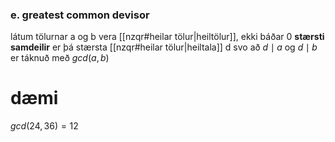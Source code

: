 ### e. greatest common devisor
látum tölurnar a og b vera [[nzqr#heilar tölur|heiltölur]], ekki báðar 0
**stærsti samdeilir** er þá stærsta [[nzqr#heilar tölur|heiltala]] d svo að $d\mid a$ og $d\mid b$
er táknuð með $gcd(a,b)$

# dæmi
$gcd(24,36) = 12$